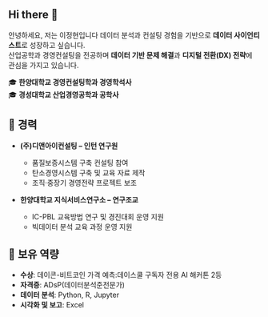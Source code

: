 ## Hi there 👋
안녕하세요, 저는 이정현입니다
데이터 분석과 컨설팅 경험을 기반으로 **데이터 사이언티스트**로 성장하고 싶습니다.  
산업공학과 경영컨설팅을 전공하며 **데이터 기반 문제 해결**과 **디지털 전환(DX) 전략**에 관심을 가지고 있습니다.  


🎓 **한양대학교 경영컨설팅학과 경영학석사**  
🎓 **경성대학교 산업경영공학과 공학사** 


## 💼 경력  
- **(주)디앤아이컨설팅 – 인턴 연구원**  
  - 품질보증시스템 구축 컨설팅 참여  
  - 탄소경영시스템 구축 및 교육 자료 제작  
  - 조직·중장기 경영전략 프로젝트 보조  

- **한양대학교 지식서비스연구소 – 연구조교**  
  - IC-PBL 교육방법 연구 및 경진대회 운영 지원  
  - 빅데이터 분석 교육 과정 운영 지원  


## 🚀 보유 역량  
- **수상**: 데이콘-비트코인 가격 예측:데이스쿨 구독자 전용 AI 해커톤 2등
- **자격증**: ADsP(데이터분석준전문가)
- **데이터 분석**: Python, R, Jupyter 
- **시각화 및 보고**: Excel  
